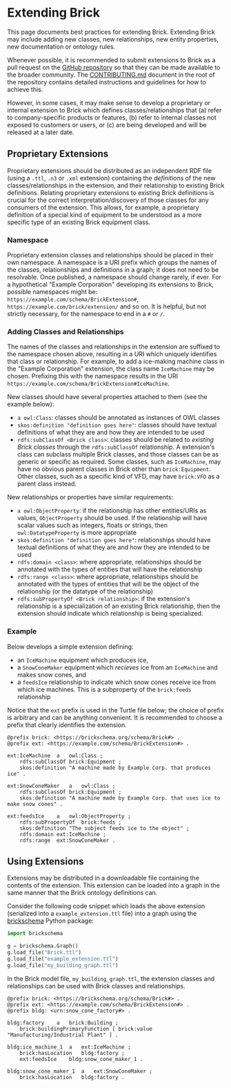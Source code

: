 Extending Brick
===============

This page documents best practices for extending Brick. Extending Brick may include adding new classes, new relationships, new entity properties, new documentation or ontology rules.

Whenever possible, it is recommended to submit extensions to Brick as a pull request on the [GitHub repository](https://github.com/BrickSchema/Brick) so that they can be made available to the broader community. The [CONTRIBUTING.md](https://github.com/BrickSchema/Brick/blob/master/CONTRIBUTING.md) document in the root of the repository contains detailed instructions and guidelines for how to achieve this.

However, in some cases, it may make sense to develop a proprietary or internal extension to Brick which defines classes/relationships that (a) refer to company-specific products or features, (b) refer to internal classes not exposed to customers or users, or (c) are being developed and will be released at a later date.

## Proprietary Extensions

Proprietary extensions should be distributed as an independent RDF file (using a `.ttl`, `.n3` or `.xml` extension) containing the *definitions* of the new classes/relationships in the extension, and their relationship to existing Brick definitions. Relating proprietary extensions to existing Brick definitions is crucial for the correct interpretation/discovery of those classes for any consumers of the extension. This allows, for example, a proprietary definition of a special kind of equipment to be understood as a more specific type of an existing Brick equipment class.

### Namespace

Proprietary extension classes and relationships should be placed in their own namespace. A namespace is a URI prefix which groups the names of the classes, relationships and definitions in a graph; it does not need to be resolvable. Once published, a namespace should change rarely, if ever. For a hypothetical "Example Corporation" developing its extensions to Brick, possible namespaces might be: `https://example.com/schema/BrickExtension#`, `https://example.com/brick/extension/` and so on. It is helpful, but not strictly necessary, for the namespace to end in a `#` or `/`.

### Adding Classes and Relationships

The names of the classes and relationships in the extension are suffixed to the namespace chosen above, resulting in a URI which uniquely identifies that class or relationship. For example, to add a ice-making machine class in the "Example Corporation" extension, the class name `IceMachine` may be chosen. Prefixing this with the namespace results in the URI `https://example.com/schema/BrickExtension#IceMachine`.

New classes should have several properties attached to them (see the example below):
- `a owl:Class`: classes should be annotated as instances of OWL classes
- `skos:definition "definition goes here"`: classes should have textual definitions of what they are and how they are intended to be used
- `rdfs:subClassOf <Brick class>`: classes should be related to *existing Brick classes* through the `rdfs:subClassOf` relationship. A extension's class can subclass multiple Brick classes, and those classes can be as generic or specific as required. Some classes, such as `IceMachine`, may have no obvious parent classes in Brick other than `brick:Equipment`. Other classes, such as a specific kind of VFD, may have `brick:VFD` as a parent class instead.

New relationships or properties have similar requirements:
- `a owl:ObjectProperty`: if the relationship has other entities/URIs as values, `ObjectProperty` should be used. If the relationship will have scalar values such as integers, floats or strings, then `owl:DatatypeProperty` is more appropriate
- `skos:definition "definition goes here"`: relationships should have textual definitions of what they are and how they are intended to be used
- `rdfs:domain <class>`: where appropriate, relationships should be annotated with the types of entities that will have the relationship
- `rdfs:range <class>`: where appropriate, relationships should be annotated with the types of entities that will be the object of the relationship (or the datatype of the relationship)
- `rdfs:subPropertyOf <Brick relationship>`: if the extension's relationship is a specialization of an existing Brick relationship, then the extension should indicate which relationship is being specialized.

### Example

Below develops a simple extension defining:
- an `IceMachine` equipment which produces ice,
- a `SnowConeMaker` equipment which *recieves* ice from an `IceMachine` and makes snow cones, and
- a `feedsIce` relationship to indicate which snow cones receive ice from which ice machines. This is a subproperty of the `brick:feeds` relationship

Notice that the `ext` prefix is used in the Turtle file below; the choice of prefix is arbitrary and can be anything convenient. It is recommended to choose a prefix that clearly identifies the extension.

```turtle
@prefix brick: <https://brickschema.org/schema/Brick#> .
@prefix ext: <https://example.com/schema/BrickExtension#> .

ext:IceMachine  a   owl:Class ;
    rdfs:subClassOf brick:Equipment ;
    skos:definition "A machine made by Example Corp. that produces ice" .

ext:SnowConeMaker   a   owl:Class ;
    rdfs:subClassOf brick:Equipment ;
    skos:definition "A machine made by Example Corp. that uses ice to make snow cones" .

ext:feedsIce    a   owl:ObjectProperty ;
    rdfs:subPropertyOf  brick:feeds ;
    skos:definition "The subject feeds ice to the object" ;
    rdfs:domain ext:IceMachine ;
    rdfs:range  ext:SnowConeMaker .
```


## Using Extensions


Extensions may be distributed in a downloadable file containing the contents of the extension. This extension can be loaded into a graph in the same manner that the Brick ontology definitions can.


Consider the following code snippet which loads the above extension (serialized into a `example_extension.ttl` file) into a graph using the [brickschema](https://brickschema.readthedocs.io/en/latest/index.html) Python package:

```python
import brickschema

g = brickschema.Graph()
g.load_file("Brick.ttl")
g.load_file("example_extension.ttl")
g.load_file("my_building_graph.ttl")
```


In the Brick model file, `my_building_graph.ttl`, the extension classes and relationships can be used with Brick classes and relationships.

```turtle
@prefix brick: <https://brickschema.org/schema/Brick#> .
@prefix ext: <https://example.com/schema/BrickExtension#> .
@prefix bldg: <urn:snow_cone_factory#> .

bldg:factory    a   brick:Building ;
    brick:buildingPrimaryFunction [ brick:value "Manufacturing/Industrial Plant" ] .

bldg:ice_machine_1  a   ext:IceMachine ;
    brick:hasLocation   bldg:factory ;
    ext:feedsIce    bldg:snow_cone_maker_1 .

bldg:snow_cone_maker_1  a   ext:SnowConeMaker ;
    brick:hasLocation   bldg:factory .
```
